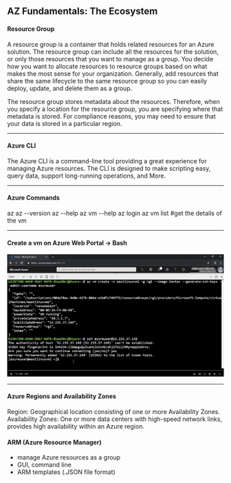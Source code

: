 AZ Fundamentals: The Ecosystem
----
#### Resource Group

A resource group is a container that holds related resources for an Azure solution. The resource group can include all the resources for the solution, or only those resources that you want to manage as a group. You decide how you want to allocate resources to resource groups based on what makes the most sense for your organization. Generally, add resources that share the same lifecycle to the same resource group so you can easily deploy, update, and delete them as a group.

The resource group stores metadata about the resources. Therefore, when you specify a location for the resource group, you are specifying where that metadata is stored. For compliance reasons, you may need to ensure that your data is stored in a particular region.

----
#### Azure CLI

The Azure CLI is a command-line tool providing a great experience for managing Azure resources. The CLI is designed to make scripting easy, query data, support long-running operations, and More.

---
#### Azure Commands
az
az --version
az --help
az vm --help
az login
az vm list #get the details of the vm 

----


#### Create a vm on Azure Web Portal -> Bash
![aaa](create%20a%20vm.jpg)



----

#### Azure Regions and Availability Zones

Region: Geographical location consisting of one or more Availability Zones. 
Availability Zones: One or more data centers with high-speed network links, provides high availability within an Azure region.

#### ARM (Azure Resource Manager)

- manage Azure resources as a group
- GUI, command line
- ARM templates (.JSON file format)




